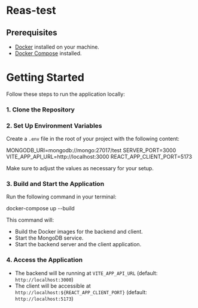 # Reas-test

## Prerequisites

- [Docker](https://www.docker.com/get-started) installed on your machine.
- [Docker Compose](https://docs.docker.com/compose/install/) installed.

# Getting Started

Follow these steps to run the application locally:

### 1. Clone the Repository

### 2. Set Up Environment Variables

Create a `.env` file in the root of your project with the following content:

MONGODB_URI=mongodb://mongo:27017/test
SERVER_PORT=3000
VITE_APP_API_URL=http://localhost:3000
REACT_APP_CLIENT_PORT=5173

Make sure to adjust the values as necessary for your setup.

### 3. Build and Start the Application

Run the following command in your terminal:

docker-compose up --build

This command will:

- Build the Docker images for the backend and client.
- Start the MongoDB service.
- Start the backend server and the client application.

### 4. Access the Application

- The backend will be running at `VITE_APP_API_URL` (default: `http://localhost:3000`)
- The client will be accessible at `http://localhost:${REACT_APP_CLIENT_PORT}` (default: `http://localhost:5173`)
